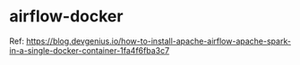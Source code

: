 # airflow-docker

Ref: https://blog.devgenius.io/how-to-install-apache-airflow-apache-spark-in-a-single-docker-container-1fa4f6fba3c7